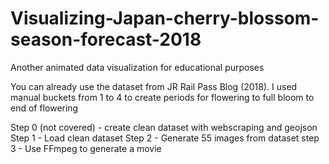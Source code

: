 # Visualizing-Japan-cherry-blossom-season-forecast-2018
Another animated data visualization for educational purposes

You can already use the dataset from JR Rail Pass Blog (2018). 
I used manual buckets from 1 to 4 to create periods for flowering to full bloom to end of flowering

Step 0 (not covered) - create clean dataset with webscraping and geojson
Step 1 - Load clean dataset
Step 2 - Generate 55 images from dataset
step 3 - Use FFmpeg to generate a movie
